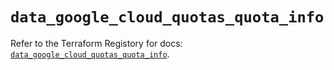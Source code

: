 # `data_google_cloud_quotas_quota_info`

Refer to the Terraform Registory for docs: [`data_google_cloud_quotas_quota_info`](https://registry.terraform.io/providers/hashicorp/google-beta/5.21.0/docs/data-sources/google_cloud_quotas_quota_info).
